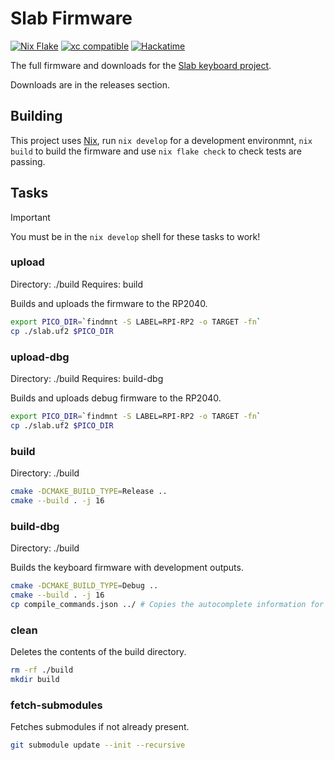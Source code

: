 # Slab Firmware

[![Nix Flake](https://img.shields.io/badge/NIX%20FLAKE-5277C3.svg?logo=NixOS&logoColor=white)](https://nixos.org) [![xc compatible](https://xcfile.dev/badge.svg)](https://xcfile.dev) [![Hackatime](https://waka.hackclub.com/api/badge/U07BMNNGUN9/interval:any/project:slab-firmware)](https://waka.hackclub.com)

The full firmware and downloads for the [Slab keyboard project](https://github.com/headblockhead/slab).

Downloads are in the releases section.

## Building

This project uses [Nix](https://nixos.org), run `nix develop` for a development environmnt, `nix build` to build the firmware and use `nix flake check` to check tests are passing.

## Tasks

> [!IMPORTANT]
> You must be in the `nix develop` shell for these tasks to work!

### upload
Directory: ./build
Requires: build

Builds and uploads the firmware to the RP2040.

```bash
export PICO_DIR=`findmnt -S LABEL=RPI-RP2 -o TARGET -fn`
cp ./slab.uf2 $PICO_DIR
```

### upload-dbg
Directory: ./build
Requires: build-dbg

Builds and uploads debug firmware to the RP2040.

```bash
export PICO_DIR=`findmnt -S LABEL=RPI-RP2 -o TARGET -fn`
cp ./slab.uf2 $PICO_DIR
```

### build
Directory: ./build

```bash
cmake -DCMAKE_BUILD_TYPE=Release ..
cmake --build . -j 16
```

### build-dbg
Directory: ./build

Builds the keyboard firmware with development outputs.

```bash
cmake -DCMAKE_BUILD_TYPE=Debug .. 
cmake --build . -j 16
cp compile_commands.json ../ # Copies the autocomplete information for ccls.
```

### clean

Deletes the contents of the build directory.

```bash
rm -rf ./build
mkdir build
```

### fetch-submodules

Fetches submodules if not already present.

```bash
git submodule update --init --recursive
```
